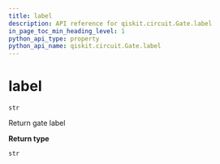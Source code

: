 ```yaml
---
title: label
description: API reference for qiskit.circuit.Gate.label
in_page_toc_min_heading_level: 1
python_api_type: property
python_api_name: qiskit.circuit.Gate.label
---
```


# label

<span id="qiskit.circuit.Gate.label" />

`str`

Return gate label

**Return type**

`str`

